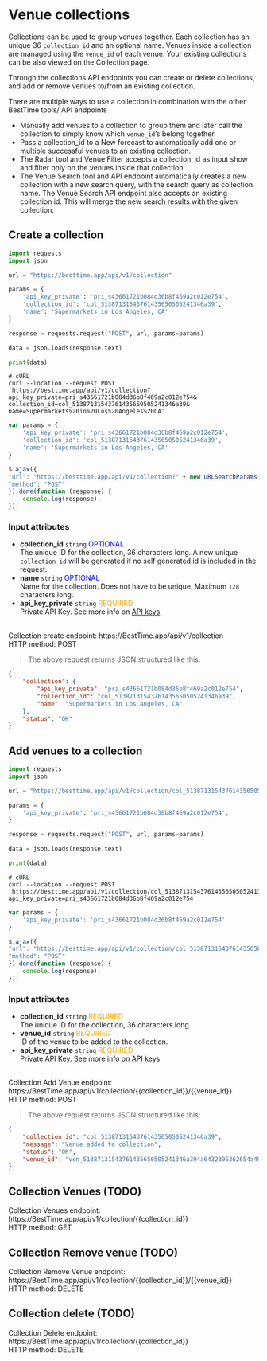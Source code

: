 # Venue collections

Collections can be used to group venues together. Each collection has an unique 36 `collection_id` and an optional name.
Venues inside a collection are managed using the `venue_id` of each venue. 
Your existing collections can be also viewed on the Collection page. <TODO add link>

Through the collections API endpoints you can create or delete collections, and add or remove venues to/from an existing collection. 

There are multiple ways to use a collection in combination with the other BestTime tools/ API endpoints 
- Manually add venues to a collection to group them and later call the collection to simply know which `venue_id`’s belong together.
- Pass a collection_id to a New forecast <Todo link> to automatically add one or multiple successful venues to an existing collection. 
- The Radar tool and Venue Filter accepts a collection_id as input show and filter only on the venues inside that collection
- The Venue Search tool and API endpoint automatically creates a new collection with a new search query, with the search query as collection name. The Venue Search API endpoint also accepts an existing collection id. This will merge the new search results with the given collection.

## Create a collection

```python
import requests
import json

url = "https://besttime.app/api/v1/collection"

params = {
    'api_key_private': 'pri_s43661721b084d36b8f469a2c012e754',
    'collection_id': 'col_51387131543761435650505241346a39',
    'name': 'Supermarkets in Los Angeles, CA'
}

response = requests.request("POST", url, params=params)

data = json.loads(response.text)

print(data)
```

```shell
# cURL
curl --location --request POST 'https://besttime.app/api/v1/collection?api_key_private=pri_s43661721b084d36b8f469a2c012e754&
collection_id=col_51387131543761435650505241346a39&
name=Supermarkets%20in%20Los%20Angeles%20CA'
```

```javascript
var params = {
    'api_key_private': 'pri_s43661721b084d36b8f469a2c012e754',
    'collection_id': 'col_51387131543761435650505241346a39',
    'name': 'Supermarkets in Los Angeles, CA'
}

$.ajax({
"url": "https://besttime.app/api/v1/collection?" + new URLSearchParams(params),
"method": "POST"
}).done(function (response) {
    console.log(response);
});
```

### Input attributes

- **collection_id** `string` <span style="color:blue">OPTIONAL</span>  
 The unique ID for the collection, 36 characters long. A new unique `collection_id` will be generated if no self generated id is included in the request.
 &nbsp; 
- **name** `string` <span style="color:blue">OPTIONAL</span>  
 Name for the collection. Does not have to be unique. Maximum `128` characters long.
 &nbsp; 
- **api_key_private** `string` <span style="color:orange">REQUIRED</span>  
 Private API Key. See more info on [API keys](#api-keys)  
 &nbsp; 

<aside class="notice">
Collection create endpoint: https://BestTime.app/api/v1/collection
</aside>

<aside class="notice">
HTTP method: POST
</aside>


> The above request returns JSON structured like this:

```json
{
    "collection": {
        "api_key_private": "pri_s43661721b084d36b8f469a2c012e754",
        "collection_id": "col_51387131543761435650505241346a39",
        "name": "Supermarkets in Los Angeles, CA"
    },
    "status": "OK"
}
```


## Add venues to a collection

```python
import requests
import json

url = "https://besttime.app/api/v1/collection/col_51387131543761435650505241346a39/ven_51387131543761435650505241346a394a6432395362654a496843"

params = {
    'api_key_private': 'pri_s43661721b084d36b8f469a2c012e754',
}

response = requests.request("POST", url, params=params)

data = json.loads(response.text)

print(data)
```

```shell
# cURL
curl --location --request POST 'https://besttime.app/api/v1/collection/col_51387131543761435650505241346a39/ven_51387131543761435650505241346a394a6432395362654a496843?api_key_private=pri_s43661721b084d36b8f469a2c012e754
```

```javascript
var params = {
    'api_key_private': 'pri_s43661721b084d36b8f469a2c012e754'
}

$.ajax({
"url": "https://besttime.app/api/v1/collection/col_51387131543761435650505241346a39/ven_51387131543761435650505241346a394a6432395362654a496843?" + new URLSearchParams(params),
"method": "POST"
}).done(function (response) {
    console.log(response);
});
```

### Input attributes

- **collection_id** `string` <span style="color:orange">REQUIRED</span>  
 The unique ID for the collection, 36 characters long.
 &nbsp; 
- **venue_id** `string` <span style="color:orange">REQUIRED</span>  
 ID of the venue to be added to the collection.
 &nbsp; 
- **api_key_private** `string` <span style="color:orange">REQUIRED</span>  
 Private API Key. See more info on [API keys](#api-keys)  
 &nbsp; 

<aside class="notice">
Collection Add Venue endpoint: https://BestTime.app/api/v1/collection/{{collection_id}}/{{venue_id}}
</aside>

<aside class="notice">
HTTP method: POST
</aside>


> The above request returns JSON structured like this:

```json
{
    "collection_id": "col_51387131543761435650505241346a39",
    "message": "Venue added to collection",
    "status": "OK",
    "venue_id": "ven_51387131543761435650505241346a394a6432395362654a496843"
}
```

## Collection Venues (TODO)

<aside class="notice">
Collection Venues endpoint: https://BestTime.app/api/v1/collection/{{collection_id}}
</aside>

<aside class="notice">
HTTP method: GET
</aside>

## Collection Remove venue (TODO)

<aside class="notice">
Collection Remove Venue endpoint: https://BestTime.app/api/v1/collection/{{collection_id}}/{{venue_id}}
</aside>

<aside class="notice">
HTTP method: DELETE
</aside>


## Collection delete (TODO)

<aside class="notice">
Collection Delete endpoint: https://BestTime.app/api/v1/collection/{{collection_id}}
</aside>

<aside class="notice">
HTTP method: DELETE
</aside>